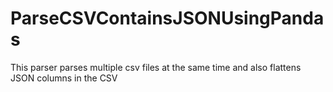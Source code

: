 # ParseCSVContainsJSONUsingPandas
This parser parses multiple csv files at the same time and also flattens JSON columns in the CSV

